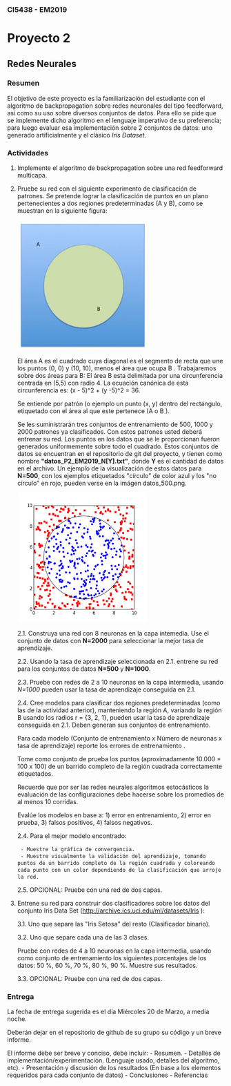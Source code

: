 ### CI5438 - EM2019

# Proyecto 2

## Redes Neurales

### Resumen
El objetivo de este proyecto es la familiarización del estudiante con el algoritmo de backpropagation sobre redes neuronales del tipo feedforward, así como su uso sobre diversos conjuntos de datos. Para ello se pide que se implemente dicho algoritmo en el lenguaje imperativo de su preferencia; para luego evaluar esa implementación sobre 2 conjuntos de datos: uno generado artificialmente y el clásico *Iris Dataset*.

### Actividades

1. Implemente el algoritmo de backpropagation sobre una red feedforward multicapa.

2. Pruebe su red con el siguiente experimento de clasificación de patrones. Se pretende lograr la clasificación de puntos en un plano pertenecientes a dos regiones predeterminadas (A y B), como se muestran en la siguiente figura:

 

	
	<img src="circulo.jpg" width="300" height="300">


	El área A es el cuadrado cuya diagonal es el segmento de recta que une los puntos (0, 0) y (10, 10), menos el área que ocupa B . Trabajaremos sobre dos áreas para B:
	El área B esta delimitada por una circunferencia centrada en (5,5) con radio 4. La ecuación canónica de esta circunferencia es: (x - 5)^2 + (y -5)^2 = 36.

	Se entiende por patrón (o ejemplo un punto (x, y) dentro del rectángulo, etiquetado con el área al que este pertenece (A o B ). 
	
	Se les suministrarán tres conjuntos de entrenamiento de 500, 1000 y 2000 patrones ya clasificados. Con estos patrones usted deberá entrenar su red. Los puntos en los datos que se le proporcionan fueron generados uniformemente sobre todo el cuadrado. Estos conjuntos de datos se encuentran en el repositorio de git del proyecto, y tienen como nombre **"datos_P2_EM2019_N[Y].txt"**, donde **Y** es el cantidad de datos en el archivo. Un ejemplo de la visualización de estos datos para **N=500**, con los ejemplos etiquetados "círculo" de color azul y los "no círculo" en rojo, pueden verse en la imágen datos_500.png. 

	<img src="datos_500.png" width="300" height="300">

	2.1. Construya una red con 8 neuronas en la capa intemedia. Use el conjunto de datos con **N=2000** para seleccionar la mejor tasa de aprendizaje.

	2.2. Usando la tasa de aprendizaje seleccionada en 2.1. entrene su red para los conjuntos de datos 
	**N=500** y **N=1000**.  

	2.3. Pruebe con redes de 2 a 10 neuronas en la capa intermedia, usando *N=1000* pueden usar la tasa de aprendizaje conseguida en 2.1. 

	2.4. Cree modelos para clasificar dos regiones predeterminadas (como las de la actividad anterior), manteniendo la región A, variando la región B usando los radios r = {3, 2, 1}, pueden usar la tasa de aprendizaje conseguida en 2.1.  Deben generan sus conjuntos de entrenamiento. 


	Para cada modelo (Conjunto de entrenamiento x Número de neuronas x tasa de aprendizaje) reporte los errores de entrenamiento . 

	Tome como conjunto de prueba los puntos (aproximadamente 10.000 = 100 x 100) de un barrido completo de la región cuadrada correctamente etiquetados. 

	Recuerde que por ser las redes neurales algoritmos estocásticos la evaluación de las configuraciones debe hacerse sobre los promedios de al menos 10 corridas. 

	Evalúe los modelos en base a: 1) error en entrenamiento, 2) error en prueba, 3) falsos positivos, 4) falsos negativos. 

	2.4. Para el mejor modelo  encontrado: 

		- Muestre la gráfica de convergencia. 
		- Muestre visualmente la validación del aprendizaje, tomando puntos de un barrido completo de la región cuadrada y coloreando cada punto con un color dependiendo de la clasificación que arroje la red. 

	
	2.5. OPCIONAL: Pruebe con una red de dos capas.


3. Entrene su red para construir dos clasificadores sobre los datos del conjunto Iris Data Set
(http://archive.ics.uci.edu/ml/datasets/Iris ):

	3.1. Uno que separe las "Iris Setosa" del resto (Clasificador binario).

	3.2. Uno que separe cada una de las 3 clases.

	Pruebe con redes de 4 a 10 neuronas en la capa intermedia, usando como conjunto de entrenamiento los siguientes porcentajes de los datos: 50 %, 60 %, 70 %, 80 %, 90 %. Muestre sus resultados. 

	3.3. OPCIONAL: Pruebe con una red de dos capas.

### Entrega

La fecha de entrega sugerida es el día Miércoles 20 de Marzo, a media noche.

Deberán dejar en el repositorio de github de su grupo su código y un breve informe.

El informe debe ser breve y conciso, debe incluir:
	- Resumen. 
	- Detalles de implementación/experimentación. (Lenguaje usado, detalles del algoritmo, etc). 
	- Presentación y discusión de los resultados (En base a los elementos requeridos para cada conjunto de datos) 
	- Conclusiones 
	- Referencias